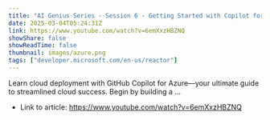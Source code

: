 ```yaml
---
title: "AI Genius Series - Session 6 - Getting Started with Copilot for Azure to Deploy to the Cloud"
date: 2025-03-04T05:24:31Z
link: https://www.youtube.com/watch?v=6emXxzHBZNQ
showShare: false
showReadTime: false
thumbnail: images/azure.png
tags: ["developer.microsoft.com/en-us/reactor"]
---
```

Learn cloud deployment with GitHub Copilot for Azure—your ultimate guide to streamlined cloud success. Begin by building a ...

- Link to article: https://www.youtube.com/watch?v=6emXxzHBZNQ